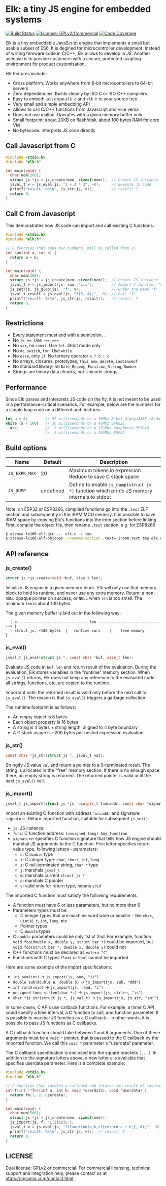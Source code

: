 # Elk: a tiny JS engine for embedded systems

[![Build Status](https://github.com/cesanta/elk/workflows/build/badge.svg)](https://github.com/cesanta/elk/actions)
[![License: GPLv2/Commercial](https://img.shields.io/badge/License-GPLv2%20or%20Commercial-green.svg)](https://opensource.org/licenses/gpl-2.0.php)
[![Code Coverage](https://codecov.io/gh/cesanta/elk/branch/master/graph/badge.svg)](https://codecov.io/gh/cesanta/elk)


Elk is a tiny embeddable JavaScript engine that implements a small but usable
subset of ES6. It is degined for microcontroller development. Instead of
writing firmware code in C/C++, Elk allows to develop in JS. 
Another usecase is to provide customers with a secure, protected scripting
environment for product customisation.

Elk features include:

- Cross platform. Works anywhere from 8-bit microcontollers to 64-bit servers
- Zero dependencies. Builds cleanly by ISO C or ISO C++ compilers
- Easy to embed: just copy `elk.c` and `elk.h` to your source tree
- Very small and simple embedding API
- Allows to call C/C++ functions from Javascript and vice versa
- Does not use malloc. Operates with a given memory buffer only
- Small footprint: about 20KB on flash/disk, about 100 bytes RAM for core VM
- No bytecode. Interprets JS code directly

## Call Javascript from C
```c
#include <stdio.h>
#include "elk.h"

int main(void) {
  char mem[200];
  struct js *js = js_create(mem, sizeof(mem));  // Create JS instance
  jsval_t v = js_eval(js, "1 + 2 * 3", ~0);     // Execute JS code
  printf("result: %s\n", js_str(js, v));        // result: 7
  return 0;
}
```

## Call C from Javascript

This demonstrates how JS code can import and call existing C functions:

```c
#include <stdio.h>
#include "elk.h"

// C function that adds two numbers. Will be called from JS
int sum(int a, int b) {
  return a + b;
}

int main(void) {
  char mem[200];
  struct js *js = js_create(mem, sizeof(mem));  // Create JS instance
  jsval_t v = js_import(js, sum, "iii");        // Import C function "sum"
  js_set(js, js_glob(js), "f", v);              // Under the name "f"
  jsval_t result = js_eval(js, "f(3, 4);", ~0); // Call "f"
  printf("result: %s\n", js_str(js, result));   // result: 7
  return 0;
}
```

## Restrictions

- Every statement must end with a semicolon, `;`
- No `!=`, `==`. Use `!==`, `===`
- No `var`, no `const`. Use `let`. Strict mode only
- No `do`, `switch`, `for`. Use `while`
- No `else`, only `if`. No ternary operator `a ? b : c`
- No arrays, closures, prototypes, `this`, `new`, `delete`, `instanceof`
- No standard library: no `Date`, `Regexp`, `Function`, `String`, `Number`
- Strings are binary data chunks, not Unicode strings

## Performance

Since Elk parses and interprets JS code on the fly, it is not meant to be
used in a performance-critical scenarios. For example, below are the numbers
for a simple loop code on a different architectures.

```javascript
let a = 0;        // 97 milliseconds on a 16Mhz 8-bit Atmega328P (Arduino Uno and alike)
while (a < 100)   // 16 milliseconds on a 48Mhz SAMD21
  a++;            //  5 milliseconds on a 133Mhz Raspberry RP2040
                  //  2 milliseconds on a 240Mhz ESP32
```

## Build options

| Name         | Default   | Description |
| ------------ | --------- | ----------- |
|`JS_EXPR_MAX` | 20        | Maximum tokens in expression. Reduce to save C stack space |
|`JS_DUMP`     | undefined | Define to enable `js_dump(struct js *)` function which prints JS memory internals to stdout |

Note: on ESP32 or ESP8266, compiled functions go into the `.text` ELF
section and subsequently in the IRAM MCU memory. It is possible to save
IRAM space by copying Elk's functions into the irom section before linking.
First, compile the object file, then rename `.text` section, e.g. for ESP8266:

```sh
$ xtensa-lx106-elf-gcc ... elk.c -c tmp
$ xtensa-lx106-elf-objcopy --rename-section .text=.irom0.text tmp elk.a
```

## API reference

### js\_create()

```c
struct js *js_create(void *buf, size_t len);
```

Initialize JS engine in a given memory block. Elk will only use that memory
block to hold its runtime, and never use any extra memory.
Return: a non-`NULL` opaque pointer on success, or `NULL` when
`len` is too small. The minimum `len` is about 100 bytes.

The given memory buffer is laid out in the following way:
```
  | <-------------------------------- len ------------------------------> |
  | struct js, ~100 bytes  |   runtime vars    |    free memory           | 
```

### js\_eval()

```c
jsval_t js_eval(struct js *, const char *buf, size_t len);
```

Evaluate JS code in `buf`, `len` and return result of the evaluation.  During
the evaluation, Elk stores variables in the "runtime" memory section. When
`js_eval()` returns, Elk does not keep any reference to the evaluated code: all
strings, functions, etc, are copied to the runtime.

Important note: the returned result is valid only before the next call to
`js_eval()`. The reason is that `js_eval()` triggers a garbage collection.

The runtime footprint is as follows:
- An empty object is 8 bytes
- Each object property is 16 bytes
- A string is 4 bytes + string length, aligned to 4 byte boundary
- A C stack usage is ~200 bytes per nested expression evaluation


### js\_str()

```c
const char *js_str(struct js *, jsval_t val);
```

Stringify JS value `val` and return a pointer to a 0-terminated result.
The string is allocated in the "free" memory section. If there is no
enough space there, an empty string is returned. The returned pointer
is valid until the next `js_eval()` call.


### js\_import()

```c
jsval_t js_import(struct js *js, uintptr_t funcaddr, const char *signature);
```

Import an existing C function with address `funcaddr` and signature `signature`.
Return imported function, suitable for subsequent `js_set()`.

- `js`: JS instance
- `func`: C function address: `(unsigned long) &my_function`
- `signature`: specifies C function signature that tells how JS engine
   should marshal JS arguments to the C function.
	 First letter specifies return value type, following letters - parameters:
   - `d`: C `double` type
   - `i`: C integer type: `char`, `short`, `int`, `long`
   - `s`: C nul-terminated string, `char *` type
   - `j`: marshals `jsval_t`
   - `m`: marshals current `struct js *`
   - `p`: marshals C pointer
   - `v`: valid only for return type, means `void`

The imported C function must satisfy the following requirements:

- A function must have 6 or less parameters, but no more than 6
- Parameters types must be:
   - C integer types that are machine word wide or smaller - like `char`, `uint16_t`, `int`, `long`, etc
   - Pointer types
   - C `double` types
- C `double` parameters could be only 1st ot 2nd. For example, function
  `void foo(double x, double y, struct bar *)` could be imported, but
  `void foo(struct bar *, double x, double y)` could not
- C++ functions must be declared as `extern "C"`
- Functions with C types `float` or `bool` cannot be imported

Here are some example of the import specifications:
- `int sum(int)` -> `js_import(js, sum, "ii")`	
- `double sub(double a, double b)` -> `js_import(js, sub, "ddd")`
- `int rand(void)` -> `js_import(js, rand, "i")`
- `unsigned long strlen(char *s)` -> `js_import(js, strlen, "is")`
- `char *js_str(struct js *, js_val_t)` -> `js_import(js, js_str, "smj")`

In some cases, C APIs use callback functions. For example, a timer C API could
specify a time interval, a C function to call, and function parameter. It is
possible to marshal JS function as a C callback - in other words, it is
possible to pass JS functions as C callbacks.

A C callback function should take between 1 and 6 arguments. One of these
arguments must be a `void *` pointer, that is passed to the C callback by the
imported function. We call this `void *` parameter a "userdata" parameter.

The C callback specification is enclosed into the square brackets `[...]`.
In addition to the signature letters above, a new letter `u` is available
that specifies userdata parameter. Here is a complete example:

```c
#include <stdio.h>
#include "elk.h"

// C function that invokes a callback and returns the result of invocation
int f(int (*fn)(int a, int b, void *userdata), void *userdata) {
  return fn(1, 2, userdata);
}

int main(void) {
  char mem[500];
  struct js *js = js_create(mem, sizeof(mem));
  js_import(js, f, "i[iiiu]u");
  jsval_t v = js_eval(js, "f(function(a,b,c){return a + b;}, 0);", ~0);
  printf("result: %s\n", js_str(js, v));  // result: 3
  return 0;
}
```

## LICENSE

Dual license: GPLv2 or commercial. For commercial licensing, technical support
and integration help, please contact us at https://cesanta.com/contact.html

